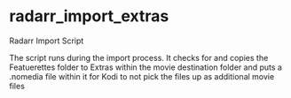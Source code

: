 # radarr_import_extras
Radarr Import Script

The script runs during the import process. 
It checks for and copies the Featuerettes folder to Extras within the movie destination folder and puts a .nomedia file within it for Kodi to not pick the files up as additional movie files
